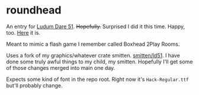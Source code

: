 # roundhead
An entry for [Ludum Dare 51](https://ldjam.com/events/ludum-dare/51). ~~Hopefully.~~ Surprised I did it this time. Happy, too. [Here](https://ldjam.com/events/ludum-dare/51/roundhead) it is.

Meant to mimic a flash game I remember called Boxhead 2Play Rooms.

Uses a fork of my graphics/whatever crate smitten. [smitten/ld51](https://github.com/gennyble/smitten/tree/ld51). I have done some truly awful things to my child, my smitten. Hopefully I'll get some of those changes merged into main one day.

Expects some kind of font in the repo root. Right now it's `Hack-Regular.ttf` but'll probably change.